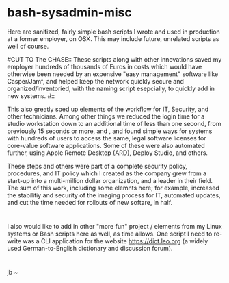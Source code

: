 # bash-sysadmin-misc
Here are sanitized, fairly simple bash scripts I wrote and used in production at a former employer, on OSX.  This may include future, unrelated scripts as well of course.

#CUT TO The CHASE::
These scripts along with other innovations saved my employer hundreds of thousands of Euros in costs which would have otherwise been needed by an expensive "easy management" software like Casper/Jamf, and helped keep the network quickly secure and organized/inventoried, with the naming script esepcially, to quickly add in new systems.
#::

This also greatly sped up elements of the workflow for IT, Security, and other technicians.  Among other things we reduced the login time for a studio workstation down to an additional time of less than one second, from previously 15 seconds or more, and , and found simple ways for systems with hundreds of users to access the same, legal software licenses for core-value software applications.  Some of these were also automated further, using Apple Remote Desktop (ARD), Deploy Studio, and others.

These steps and others were part of a complete security policy, procedures, and IT policy which I created as the company grew from a start-up into a multi-million dollar organization, and a leader in their field.  The sum of this work, including some elemnts here; for example, increased the stabilitiy and security of the imaging process for IT, automated updates, and cut the time needed for rollouts of new softare, in half.

#
I also would like to add in other "more fun" project / elements from my Linux systems or Bash scripts here as well, as time allows.  One script I need to re-write was a CLI application for the website https://dict.leo.org (a widely used German-to-English dictionary and discussion forum).


#
jb ~
#
